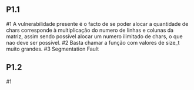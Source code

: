 ## P1.1
#1
A vulnerabilidade presente é o facto de se poder alocar a quantidade de chars corresponde à multiplicação do numero de linhas e colunas da matriz, assim sendo possível alocar um numero ilimitado de chars, o que nao deve ser possível.
#2
Basta chamar a função com valores de size_t muito grandes.
#3
Segmentation Fault

## P1.2
#1
